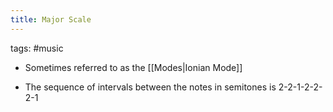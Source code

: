 ```yaml
---
title: Major Scale
---
```


tags: #music 

- Sometimes referred to as the [[Modes|Ionian Mode]]

- The sequence of intervals between the notes in semitones is 2-2-1-2-2-2-1